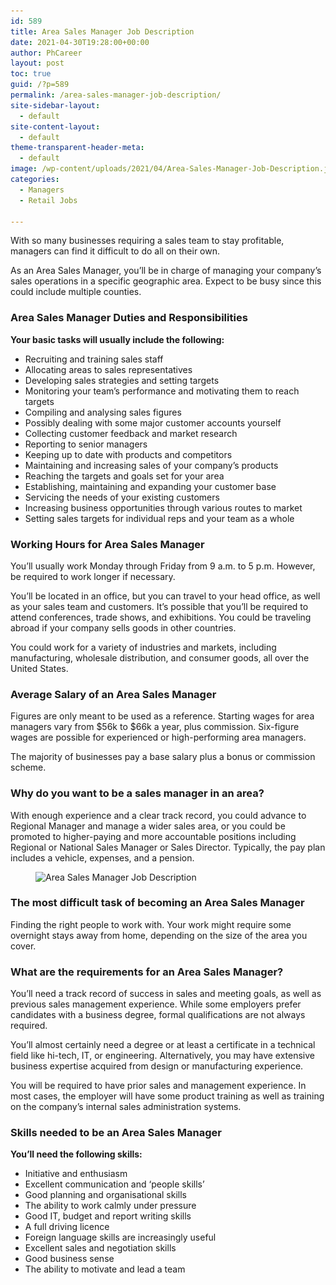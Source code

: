 ```yaml
---
id: 589
title: Area Sales Manager Job Description
date: 2021-04-30T19:28:00+00:00
author: PhCareer
layout: post
toc: true
guid: /?p=589
permalink: /area-sales-manager-job-description/
site-sidebar-layout:
  - default
site-content-layout:
  - default
theme-transparent-header-meta:
  - default
image: /wp-content/uploads/2021/04/Area-Sales-Manager-Job-Description.jpg
categories:
  - Managers
  - Retail Jobs

---
```

With so many businesses requiring a sales team to stay profitable, managers can find it difficult to do all on their own.

As an Area Sales Manager, you&#8217;ll be in charge of managing your company&#8217;s sales operations in a specific geographic area. Expect to be busy since this could include multiple counties.

### **Area Sales Manager Duties and Responsibilities**

**Your basic tasks will usually include the following:**

  * Recruiting and training sales staff
  * Allocating areas to sales representatives
  * Developing sales strategies and setting targets
  * Monitoring your team’s performance and motivating them to reach targets
  * Compiling and analysing sales figures
  * Possibly dealing with some major customer accounts yourself
  * Collecting customer feedback and market research
  * Reporting to senior managers
  * Keeping up to date with products and competitors
  * Maintaining and increasing sales of your company’s products
  * Reaching the targets and goals set for your area
  * Establishing, maintaining and expanding your customer base
  * Servicing the needs of your existing customers
  * Increasing business opportunities through various routes to market
  * Setting sales targets for individual reps and your team as a whole

### **Working Hours for Area Sales Manager**

You&#8217;ll usually work Monday through Friday from 9 a.m. to 5 p.m. However, be required to work longer if necessary.

You&#8217;ll be located in an office, but you can travel to your head office, as well as your sales team and customers. It&#8217;s possible that you&#8217;ll be required to attend conferences, trade shows, and exhibitions. You could be traveling abroad if your company sells goods in other countries.

You could work for a variety of industries and markets, including manufacturing, wholesale distribution, and consumer goods, all over the United States.

### **Average Salary of an Area Sales Manager**

Figures are only meant to be used as a reference. Starting wages for area managers vary from $56k to $66k a year, plus commission. Six-figure wages are possible for experienced or high-performing area managers.

The majority of businesses pay a base salary plus a bonus or commission scheme.

### **Why do you want to be a sales manager in an area?**

With enough experience and a clear track record, you could advance to Regional Manager and manage a wider sales area, or you could be promoted to higher-paying and more accountable positions including Regional or National Sales Manager or Sales Director. Typically, the pay plan includes a vehicle, expenses, and a pension.


<figure class="wp-block-image size-large">

<img loading="lazy" width="1024" height="513" src="/wp-content/uploads/2021/04/Area-Sales-Manager-Job-Description-1024x513.jpeg" alt="Area Sales Manager Job Description" class="wp-image-590" srcset="/wp-content/uploads/2021/04/Area-Sales-Manager-Job-Description-1024x513.jpeg 1024w, /wp-content/uploads/2021/04/Area-Sales-Manager-Job-Description-300x150.jpeg 300w, /wp-content/uploads/2021/04/Area-Sales-Manager-Job-Description-768x385.jpeg 768w, /wp-content/uploads/2021/04/Area-Sales-Manager-Job-Description.jpeg 1450w" sizes="(max-width: 1024px) 100vw, 1024px" /> </figure> 

### **The most difficult task of becoming an Area Sales Manager**

Finding the right people to work with. Your work might require some overnight stays away from home, depending on the size of the area you cover.

### **What are the requirements for an Area Sales Manager?**

You&#8217;ll need a track record of success in sales and meeting goals, as well as previous sales management experience. While some employers prefer candidates with a business degree, formal qualifications are not always required.

You&#8217;ll almost certainly need a degree or at least a certificate in a technical field like hi-tech, IT, or engineering. Alternatively, you may have extensive business expertise acquired from design or manufacturing experience.

You will be required to have prior sales and management experience. In most cases, the employer will have some product training as well as training on the company&#8217;s internal sales administration systems.

### **Skills needed to be an Area Sales Manager**

**You&#8217;ll need the following skills:**

  * Initiative and enthusiasm
  * Excellent communication and ‘people skills’
  * Good planning and organisational skills
  * The ability to work calmly under pressure
  * Good IT, budget and report writing skills
  * A full driving licence
  * Foreign language skills are increasingly useful
  * Excellent sales and negotiation skills
  * Good business sense
  * The ability to motivate and lead a team
